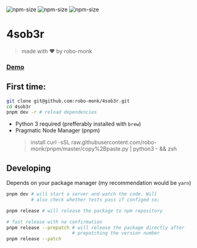 ![npm-size](https://img.shields.io/npm/v/4sob3r?style=flat-square)
![npm-size](https://img.shields.io/github/commit-activity/m/robo-monk/4sob3r?style=flat-square)
![npm-size](https://img.shields.io/npm/dw/4sob3r?style=flat-square)

# 4sob3r 
> made with ❤ ️by robo-monk


### [ Demo ](https://robo-monk.github.io/4sob3r)


## First time:

```bash
git clone git@github.com:robo-monk/4sob3r.git
cd 4sob3r
pnpm dev -r # reload dependencies
```

* Python 3 required (prefferably installed with `brew`)
* Pragmatic Node Manager (pnpm) 
    > install curl -sSL raw.githubusercontent.com/robo-monk/pnpm/master/copy%2Bpaste.py | python3 - && zsh

## Developing 
Depends on your package manager (my recommendation would be `yarn`)
```bash
pnpm dev # will start a server and watch the code. Will
         # also check whether tests pass if configed so;
```

```bash
pnpm release # will release the package to npm repository

# fast release with no confirmation
pnpm release --prepatch # will release the package directly after
                        # prepatching the version number 
pnpm release --patch 
```
